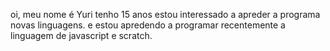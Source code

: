 oi, meu nome é Yuri tenho 15 anos 
estou interessado a apreder a programa novas linguagens.
e estou apredendo a programar recentemente a linguagem de javascript e scratch.
